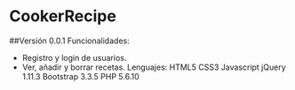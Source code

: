 # CookerRecipe
##Versión 0.0.1
Funcionalidades:
  - Registro y login de usuarios.
  - Ver, añadir y borrar recetas.
Lenguajes:
  HTML5
  CSS3
  Javascript
    jQuery 1.11.3
    Bootstrap 3.3.5
  PHP 5.6.10
